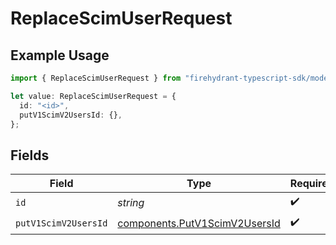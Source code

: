 # ReplaceScimUserRequest

## Example Usage

```typescript
import { ReplaceScimUserRequest } from "firehydrant-typescript-sdk/models/operations";

let value: ReplaceScimUserRequest = {
  id: "<id>",
  putV1ScimV2UsersId: {},
};
```

## Fields

| Field                                                                          | Type                                                                           | Required                                                                       | Description                                                                    |
| ------------------------------------------------------------------------------ | ------------------------------------------------------------------------------ | ------------------------------------------------------------------------------ | ------------------------------------------------------------------------------ |
| `id`                                                                           | *string*                                                                       | :heavy_check_mark:                                                             | N/A                                                                            |
| `putV1ScimV2UsersId`                                                           | [components.PutV1ScimV2UsersId](../../models/components/putv1scimv2usersid.md) | :heavy_check_mark:                                                             | N/A                                                                            |